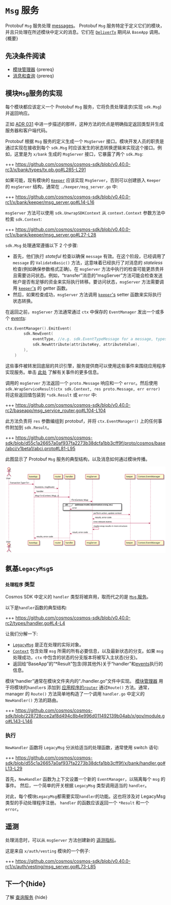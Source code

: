 # `Msg` 服务

Protobuf `Msg` 服务处理 [messages](./messages-and-queries.md#messages)。 Protobuf `Msg` 服务特定于定义它们的模块，并且只处理在所述模块中定义的消息。它们在 [`DeliverTx`](../core/baseapp.md#delivertx) 期间从 `BaseApp` 调用。 {概要}

## 先决条件阅读

- [模块管理器](./module-manager.md) {prereq}
- [消息和查询](./messages-and-queries.md) {prereq}

## 模块`Msg`服务的实现

每个模块都应该定义一个 Protobuf `Msg` 服务，它将负责处理请求(实现 `sdk.Msg`)并返回响应。

正如 [ADR 031](../architecture/adr-031-msg-service.md) 中进一步描述的那样，这种方法的优点是明确指定返回类型并生成服务器和客户端代码。

Protobuf 根据 `Msg` 服务的定义生成一个 `MsgServer` 接口。模块开发人员的职责是通过实现在接收到每个 `sdk.Msg` 时应该发生的状态转换逻辑来实现这个接口。例如，这里是为 `x/bank` 生成的 `MsgServer` 接口，它暴露了两个 `sdk.Msg`:

+++ https://github.com/cosmos/cosmos-sdk/blob/v0.40.0-rc3/x/bank/types/tx.pb.go#L285-L291

如果可能，现有模块的 [`Keeper`](keeper.md) 应该实现 `MsgServer`，否则可以创建嵌入 `Keeper` 的 `msgServer` 结构，通常在 `./keeper/msg_server.go` 中:

+++ https://github.com/cosmos/cosmos-sdk/blob/v0.40.0-rc1/x/bank/keeper/msg_server.go#L14-L16

`msgServer` 方法可以使用 `sdk.UnwrapSDKContext` 从 `context.Context` 参数方法中检索 `sdk.Context`:

+++ https://github.com/cosmos/cosmos-sdk/blob/v0.40.0-rc1/x/bank/keeper/msg_server.go#L27-L28

`sdk.Msg` 处理通常遵循以下 2 个步骤:

- 首先，他们执行 *stateful* 检查以确保 `message` 有效。在这个阶段，已经调用了 `message` 的 `ValidateBasic()` 方法，这意味着已经执行了对消息的 *stateless* 检查(例如确保参数格式正确)。在 `msgServer` 方法中执行的检查可能更昂贵并且需要访问状态。例如，“transfer”消息的“msgServer”方法可能会检查发送帐户是否有足够的资金来实际执行转移。要访问状态，`msgServer` 方法需要调用 [`keeper`'s](./keeper.md) 的 getter 函数。
- 然后，如果检查成功，`msgServer` 方法调用 [`keeper`'s](./keeper.md) setter 函数来实际执行状态转换。

在返回之前，`msgServer` 方法通常通过 `ctx` 中保存的 `EventManager` 发出一个或多个 [events](../core/events.md): 

```go
ctx.EventManager().EmitEvent(
		sdk.NewEvent(
			eventType, //e.g. sdk.EventTypeMessage for a message, types.CustomEventType for a custom event defined in the module
			sdk.NewAttribute(attributeKey, attributeValue),
		),
    )
```

这些事件被转发回底层的共识引擎，服务提供商可以使用这些事件来围绕应用程序实现服务。单击 [此处](../core/events.md) 了解有关事件的更多信息。

调用的 `msgServer` 方法返回一个 `proto.Message` 响应和一个 `error`。然后使用 `sdk.WrapServiceResult(ctx sdk.Context, res proto.Message, err error)` 将这些返回值包装到 `*sdk.Result` 或 `error` 中:

+++ https://github.com/cosmos/cosmos-sdk/blob/v0.40.0-rc2/baseapp/msg_service_router.go#L104-L104

此方法负责将 `res` 参数编组到 protobuf，并将 `ctx.EventManager()` 上的任何事件附加到 `sdk.Result`。

+++ https://github.com/cosmos/cosmos-sdk/blob/d55c1a26657a0af937fa2273b38dcfa1bb3cff9f/proto/cosmos/base/abci/v1beta1/abci.proto#L81-L95

此图显示了 Protobuf `Msg` 服务的典型结构，以及消息如何通过模块传播。

![交易流程](../uml/svg/transaction_flow.svg)

## 氨基`LegacyMsg`s

### `处理程序` 类型

Cosmos SDK 中定义的 `handler` 类型将被弃用，取而代之的是 [`Msg` 服务](#implementation-of-a-module-msg-service)。

以下是`handler`函数的典型结构:

+++ https://github.com/cosmos/cosmos-sdk/blob/v0.40.0-rc2/types/handler.go#L4-L4

让我们分解一下:

- [`LegacyMsg`](./messages-and-queries.md#messages) 是正在处理的实际对象。
- [`Context`](../core/context.md) 包含处理 `msg` 所需的所有必要信息，以及最新状态的分支。如果 `msg` 处理成功，`ctx` 中包含的状态的分支版本将被写入主状态(分支)。
- 返回给“BaseApp”的“*Result”包含(除其他外)关于“handler”和[events](../core/events.md)执行的信息。

模块“handler”通常在模块文件夹内的“./handler.go”文件中实现。 [模块管理器](./module-manager.md) 用于将模块的`handler`s 添加到
[应用程序的`router`](../core/baseapp.md#message-routing) 通过`Route()` 方法。通常，
manager 的 `Route()` 方法简单地构造了一个调用 `handler.go` 中定义的 `NewHandler()` 方法的路由。

+++ https://github.com/cosmos/cosmos-sdk/blob/228728cce2af8d494c8b4e996d011492139b04ab/x/gov/module.go#L143-L146

### 执行

`NewHandler` 函数将 `LegacyMsg` 分派给适当的处理函数，通常使用 switch 语句:

+++ https://github.com/cosmos/cosmos-sdk/blob/d55c1a26657a0af937fa2273b38dcfa1bb3cff9f/x/bank/handler.go#L13-L29

首先，`NewHandler` 函数为上下文设置一个新的 `EventManager`，以隔离每个 `msg` 的事件。
然后，一个简单的开关根据 `LegacyMsg` 类型调用适当的 `handler`。

对此，每个模块`LegacyMsg`都需要实现`handler`的功能。这也将涉及对 LegacyMsg 类型的手动处理程序注册。
`handler` 的函数应该返回一个 `*Result` 和一个 `error`。

## 遥测

处理消息时，可以从 `msgServer` 方法创建新的 [遥测指标](../core/telemetry.md)。

这是来自 `x/auth/vesting` 模块的一个例子:

+++ https://github.com/cosmos/cosmos-sdk/blob/v0.40.0-rc1/x/auth/vesting/msg_server.go#L73-L85

## 下一个{hide}

了解 [查询服务](./query-services.md) {hide} 